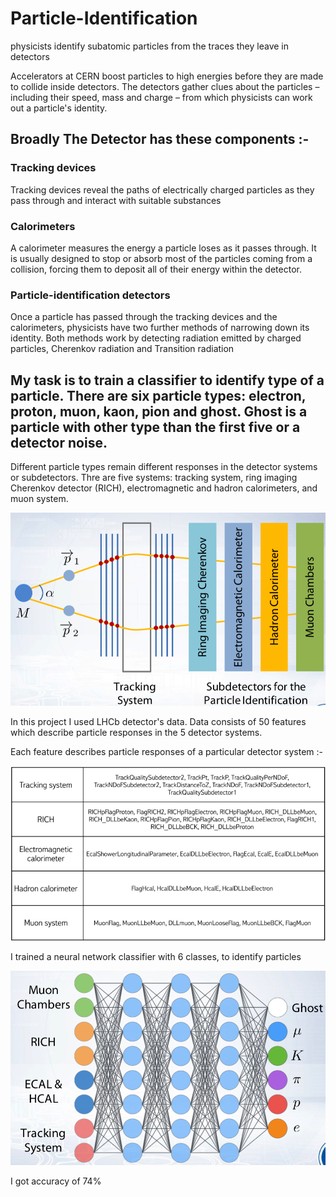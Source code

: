 # Particle-Identification
physicists identify subatomic particles from the traces they leave in detectors

Accelerators at CERN boost particles to high energies before they are made to collide inside detectors. The detectors gather clues about the particles – including their speed, mass and charge – from which physicists can work out a particle's identity.

## Broadly The Detector has these components :-

### Tracking devices
Tracking devices reveal the paths of electrically charged particles as they pass through and interact with suitable substances

### Calorimeters
A calorimeter measures the energy a particle loses as it passes through. It is usually designed to stop or absorb most of the particles coming from a collision, forcing them to deposit all of their energy within the detector.

### Particle-identification detectors
Once a particle has passed through the tracking devices and the calorimeters, physicists have two further methods of narrowing down its identity. Both methods work by detecting radiation emitted by charged particles, Cherenkov radiation and Transition radiation

## My task is to train a classifier to identify type of a particle. There are six particle types: electron, proton, muon, kaon, pion and ghost. Ghost is a particle with other type than the first five or a detector noise.

Different particle types remain different responses in the detector systems or subdetectors. Thre are five systems: tracking system, ring imaging Cherenkov detector (RICH), electromagnetic and hadron calorimeters, and muon system.

![](images/img1.png)

In this project I used LHCb detector's data. Data consists of 50 features which describe particle responses in the 5 detector systems.

Each feature describes particle responses of a particular detector system :-

![](images/img3.png)


I trained a neural network classifier with 6 classes, to identify particles

![](images/img2.png)

I got accuracy of 74%

